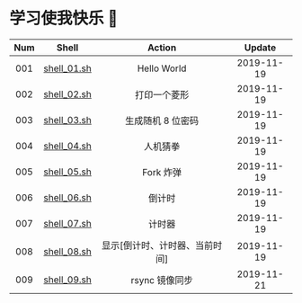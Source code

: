 # 学习使我快乐 🤪


| Num  |            Shell             |             Action             |   Update   |
| :--: | :--------------------------: | :----------------------------: | :--------: |
| 001  | [shell_01.sh](./shell_01.sh) |          Hello World           | 2019-11-19 |
| 002  | [shell_02.sh](./shell_02.sh) |          打印一个菱形          | 2019-11-19 |
| 003  | [shell_03.sh](./shell_03.sh) |       生成随机 8 位密码        | 2019-11-19 |
| 004  | [shell_04.sh](./shell_04.sh) |            人机猜拳            | 2019-11-19 |
| 005  | [shell_05.sh](./shell_05.sh) |           Fork 炸弹            | 2019-11-19 |
| 006  | [shell_06.sh](./shell_06.sh) |             倒计时             | 2019-11-19 |
| 007  | [shell_07.sh](./shell_07.sh) |             计时器             | 2019-11-19 |
| 008  | [shell_08.sh](./shell_08.sh) | 显示[倒计时、计时器、当前时间] | 2019-11-19 |
| 009  | [shell_09.sh](./shell_09.sh) |         rsync 镜像同步         | 2019-11-21 |

